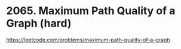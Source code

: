 # 2065. Maximum Path Quality of a Graph (hard)

https://leetcode.com/problems/maximum-path-quality-of-a-graph
